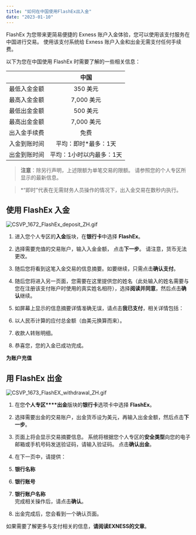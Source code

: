 ```yaml
---
title: "如何在中国使用FlashEx出入金"
date: "2023-01-10"
---
```


FlashEx 为您带来更简易便捷的 Exness 账户入金体验，您可以使用该支付服务在中国进行交易。 使用该支付系统给 Exness 账户入金和出金无需支付任何手续费。

以下为您在中国使用 FlashEx 时需要了解的一些相关信息：

| &nbsp; | 中国            |
|:------:|:-------------:|
| 最低入金金额 | 350 美元        |
| 最高入金金额 | 7,000 美元      |
| 最低出金金额 | 500 美元        |
| 最高出金金额 | 7,000 美元      |
| 出入金手续费 | 免费            |
| 入金到账时间 | 平均：即时*最多：1天   |
| 出金到账时间 | 平均：1小时以内最多：1天 |


> **注意**：除另行声明，上述限额为单笔交易的限额。 请参照您的个人专区所显示的最新信息。

> *“即时”代表在无需财务人员操作的情况下，出入金交易在数秒内执行。

## **使用 FlashEx 入金**

![CSVP_1672_FlashEx_deposit_ZH.gif](https://cdn.jsdelivr.net/gh/jarlin8/OSS@main/exhelp/CSVP_1672_FlashEx_deposit_ZH.gif)

1. 进入您个人专区的**入金**版块，在**银行卡**中选择 **FlashEx**。
2. 选择需要充值的交易账户，输入入金金额， 点击**下一步**。 请注意，货币无法更改。
3. 随后您将看到这笔入金交易的信息摘要。如要继续，只需点击**确认支付**。
4. 随后您将进入另一页面，您需要在这里提供您的姓名（此处输入的姓名需要与您在注册该支付账户时使用的真实姓名相符），选择**阅读并同意**，然后点击**确认**继续。
5. 如屏幕上显示的信息摘要详情准确无误，请点击**我已支付**，相关详情包括：

1. 以人民币计算的应付总金额（由美元换算而来）。
2. 收款人转账明细。

6. 恭喜您，您的入金已成功完成。

**为账户充值**

## **用 FlashEx 出金**

![CSVP_1673_FlashEX_withdrawal_ZH.gif](https://cdn.jsdelivr.net/gh/jarlin8/OSS@main/exhelp/CSVP_1673_FlashEX_withdrawal_ZH.gif)

1. 在您**个人专区****出金**版块的**银行卡**选项卡中选择 **FlashEx**。
2. 选择需要出金的交易账户，出金货币设为美元，再输入出金金额，然后点击**下一步**。
3. 页面上将会显示交易摘要信息。 系统将根据您个人专区的**安全类型**向您的电子邮箱或手机号码发送验证码，请输入验证码。 点击**确认出金**。
4. 在下一页中，请提供：

1. **银行名称**
2. **银行账号**
3. **银行账户名称**  
    完成相关操作后，请点击**确认**。

5. 出金完成后，您会看到一个确认页面。

如果需要了解更多与支付相关的信息，**请阅读EXNESS的文章**。
